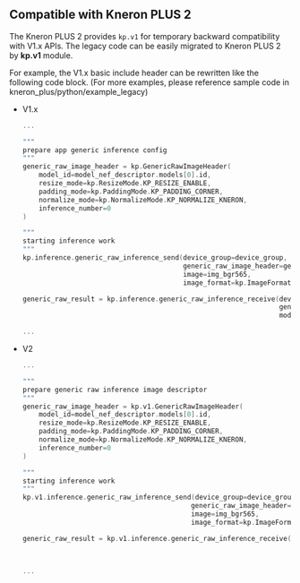 ## Compatible with Kneron PLUS 2  

The Kneron PLUS 2 provides `kp.v1` for temporary backward compatibility with V1.x APIs. The legacy code can be easily migrated to Kneron PLUS 2 by **kp.v1** module.  

For example, the V1.x basic include header can be rewritten like the following code block. (For more examples, please reference sample code in kneron_plus/python/example_legacy)  

- V1.x

    ```c
    ...

    """
    prepare app generic inference config
    """
    generic_raw_image_header = kp.GenericRawImageHeader(
        model_id=model_nef_descriptor.models[0].id,
        resize_mode=kp.ResizeMode.KP_RESIZE_ENABLE,
        padding_mode=kp.PaddingMode.KP_PADDING_CORNER,
        normalize_mode=kp.NormalizeMode.KP_NORMALIZE_KNERON,
        inference_number=0
    )

    """
    starting inference work
    """
    kp.inference.generic_raw_inference_send(device_group=device_group,
                                            generic_raw_image_header=generic_raw_image_header,
                                            image=img_bgr565,
                                            image_format=kp.ImageFormat.KP_IMAGE_FORMAT_RGB565)

    generic_raw_result = kp.inference.generic_raw_inference_receive(device_group=device_group,
                                                                    generic_raw_image_header=generic_raw_image_header,
                                                                    model_nef_descriptor=model_nef_descriptor)

    ...
    ```

- V2

    ```c
    ...

    """
    prepare generic raw inference image descriptor
    """
    generic_raw_image_header = kp.v1.GenericRawImageHeader(
        model_id=model_nef_descriptor.models[0].id,
        resize_mode=kp.ResizeMode.KP_RESIZE_ENABLE,
        padding_mode=kp.PaddingMode.KP_PADDING_CORNER,
        normalize_mode=kp.NormalizeMode.KP_NORMALIZE_KNERON,
        inference_number=0
    )

    """
    starting inference work
    """
    kp.v1.inference.generic_raw_inference_send(device_group=device_group,
                                              generic_raw_image_header=generic_raw_image_header,
                                              image=img_bgr565,
                                              image_format=kp.ImageFormat.KP_IMAGE_FORMAT_RGB565)

    generic_raw_result = kp.v1.inference.generic_raw_inference_receive(device_group=device_group,
                                                                       generic_raw_image_header=generic_raw_image_header,
                                                                       model_nef_descriptor=model_nef_descriptor)

    ...
    ```
